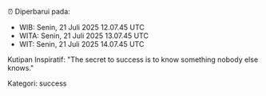 ⏰ Diperbarui pada:
- WIB: Senin, 21 Juli 2025 12.07.45 UTC
- WITA: Senin, 21 Juli 2025 13.07.45 UTC
- WIT: Senin, 21 Juli 2025 14.07.45 UTC

Kutipan Inspiratif:
"The secret to success is to know something nobody else knows."


Kategori: success

